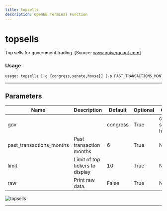 ```yaml
---
title: topsells
description: OpenBB Terminal Function
---
```


# topsells

Top sells for government trading. [Source: www.quiverquant.com]

### Usage

```python
usage: topsells [-g {congress,senate,house}] [-p PAST_TRANSACTIONS_MONTHS] [-l LIMIT] [--raw]
```

---

## Parameters

| Name | Description | Default | Optional | Choices |
| ---- | ----------- | ------- | -------- | ------- |
| gov |  | congress | True | congress, senate, house |
| past_transactions_months | Past transaction months | 6 | True | None |
| limit | Limit of top tickers to display | 10 | True | None |
| raw | Print raw data. | False | True | None |
![topsells](https://user-images.githubusercontent.com/46355364/154266942-4ee9c83a-39be-4aab-8a06-01b6850f5bd9.png)

---

